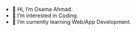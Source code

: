 - 👋 Hi, I’m Osama Ahmad.
- 👀 I’m interested in Coding.
- 🌱 I’m currently learning Web/App Development.

<!---
OSAMA4YOU/OSAMA4YOU is a ✨ special ✨ repository because its `README.md` (this file) appears on your GitHub profile.
You can click the Preview link to take a look at your changes.
--->
